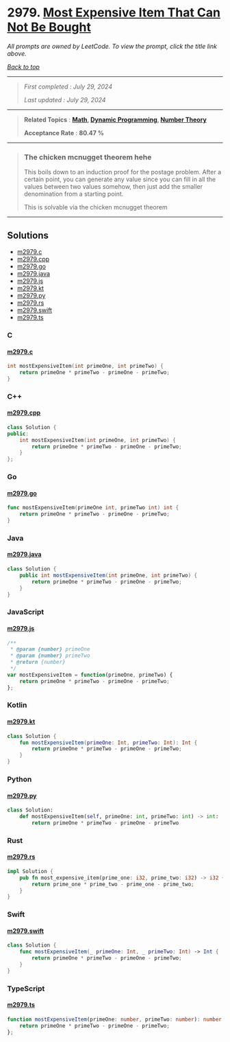 # 2979. [Most Expensive Item That Can Not Be Bought](<https://leetcode.com/problems/most-expensive-item-that-can-not-be-bought>)

*All prompts are owned by LeetCode. To view the prompt, click the title link above.*

*[Back to top](<../README.md>)*

------

> *First completed : July 29, 2024*
>
> *Last updated : July 29, 2024*

------

> **Related Topics** : **[Math](<by_topic/Math.md>), [Dynamic Programming](<by_topic/Dynamic Programming.md>), [Number Theory](<by_topic/Number Theory.md>)**
>
> **Acceptance Rate** : **80.47 %**

------

> ### The chicken mcnugget theorem hehe
> 
> This boils down to an induction proof for the postage problem.
> After a certain point, you can generate any value since you 
> can fill in all the values between two values somehow, then 
> just add the smaller denomination from a starting point.
> 
> This is solvable via the chicken mcnugget theorem

------

## Solutions

- [m2979.c](<../my-submissions/m2979.c>)
- [m2979.cpp](<../my-submissions/m2979.cpp>)
- [m2979.go](<../my-submissions/m2979.go>)
- [m2979.java](<../my-submissions/m2979.java>)
- [m2979.js](<../my-submissions/m2979.js>)
- [m2979.kt](<../my-submissions/m2979.kt>)
- [m2979.py](<../my-submissions/m2979.py>)
- [m2979.rs](<../my-submissions/m2979.rs>)
- [m2979.swift](<../my-submissions/m2979.swift>)
- [m2979.ts](<../my-submissions/m2979.ts>)
### C
#### [m2979.c](<../my-submissions/m2979.c>)
```C
int mostExpensiveItem(int primeOne, int primeTwo) {
    return primeOne * primeTwo - primeOne - primeTwo;
}
```

### C++
#### [m2979.cpp](<../my-submissions/m2979.cpp>)
```C++
class Solution {
public:
    int mostExpensiveItem(int primeOne, int primeTwo) {
        return primeOne * primeTwo - primeOne - primeTwo;
    }
};
```

### Go
#### [m2979.go](<../my-submissions/m2979.go>)
```Go
func mostExpensiveItem(primeOne int, primeTwo int) int {
    return primeOne * primeTwo - primeOne - primeTwo;
}
```

### Java
#### [m2979.java](<../my-submissions/m2979.java>)
```Java
class Solution {
    public int mostExpensiveItem(int primeOne, int primeTwo) {
        return primeOne * primeTwo - primeOne - primeTwo;
    }
}
```

### JavaScript
#### [m2979.js](<../my-submissions/m2979.js>)
```JavaScript
/**
 * @param {number} primeOne
 * @param {number} primeTwo
 * @return {number}
 */
var mostExpensiveItem = function(primeOne, primeTwo) {
    return primeOne * primeTwo - primeOne - primeTwo;
};
```

### Kotlin
#### [m2979.kt](<../my-submissions/m2979.kt>)
```Kotlin
class Solution {
    fun mostExpensiveItem(primeOne: Int, primeTwo: Int): Int {
        return primeOne * primeTwo - primeOne - primeTwo;
    }
}
```

### Python
#### [m2979.py](<../my-submissions/m2979.py>)
```Python
class Solution:
    def mostExpensiveItem(self, primeOne: int, primeTwo: int) -> int:
        return primeOne * primeTwo - primeOne - primeTwo
```

### Rust
#### [m2979.rs](<../my-submissions/m2979.rs>)
```Rust
impl Solution {
    pub fn most_expensive_item(prime_one: i32, prime_two: i32) -> i32 {
        return prime_one * prime_two - prime_one - prime_two;
    }
}
```

### Swift
#### [m2979.swift](<../my-submissions/m2979.swift>)
```Swift
class Solution {
    func mostExpensiveItem(_ primeOne: Int, _ primeTwo: Int) -> Int {
        return primeOne * primeTwo - primeOne - primeTwo;
    }
}
```

### TypeScript
#### [m2979.ts](<../my-submissions/m2979.ts>)
```TypeScript
function mostExpensiveItem(primeOne: number, primeTwo: number): number {
    return primeOne * primeTwo - primeOne - primeTwo;
};
```


